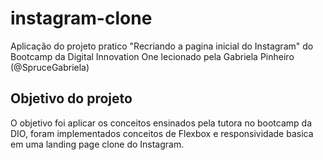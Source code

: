 # instagram-clone
Aplicação do projeto pratico "Recriando a pagina inicial do Instagram" do Bootcamp da Digital Innovation One  lecionado pela Gabriela Pinheiro (@SpruceGabriela)

## Objetivo do projeto
O objetivo foi aplicar os conceitos ensinados pela tutora no bootcamp da DIO, foram implementados conceitos de Flexbox e responsividade basica em uma landing page clone do Instagram.
